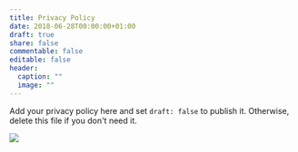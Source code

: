 ```yaml
---
title: Privacy Policy
date: 2018-06-28T00:00:00+01:00
draft: true
share: false
commentable: false
editable: false
header:
  caption: ""
  image: ""
---
```

Add your privacy policy here and set `draft: false` to publish it. Otherwise, delete this file if you don't need it.

![](/media/微信图片_20210511012308.jpg)